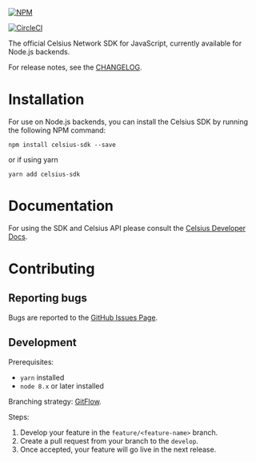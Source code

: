 [![NPM](https://nodei.co/npm/celsius-sdk.svg?compact=true)](https://nodei.co/npm/celsius-sdk/)

[![CircleCI](https://circleci.com/gh/CelsiusNetwork/celsius-js-sdk/tree/master.svg?style=svg)](https://circleci.com/gh/CelsiusNetwork/celsius-js-sdk/tree/master)

The official Celsius Network SDK for JavaScript, currently available for Node.js backends.

For release notes, see the [CHANGELOG](https://github.com/CelsiusNetwork/celsius-js-sdk/blob/master/CHANGELOG.md).

# Installation

For use on Node.js backends, you can install the Celsius SDK by running the following NPM command:

```
npm install celsius-sdk --save
```

or if using yarn

```
yarn add celsius-sdk
```

# Documentation

For using the SDK and Celsius API please consult the [Celsius Developer Docs](http://developers.celsius.network).

# Contributing

## Reporting bugs

Bugs are reported to the [GitHub Issues Page](https://github.com/CelsiusNetwork/celsius-js-sdk/issues).

## Development

Prerequisites:
- `yarn` installed
- `node 8.x` or later installed

Branching strategy: [GitFlow](https://datasift.github.io/gitflow/IntroducingGitFlow.html).

Steps:
1. Develop your feature in the `feature/<feature-name>` branch.
2. Create a pull request from your branch to the `develop`.
3. Once accepted, your feature will go live in the next release.



